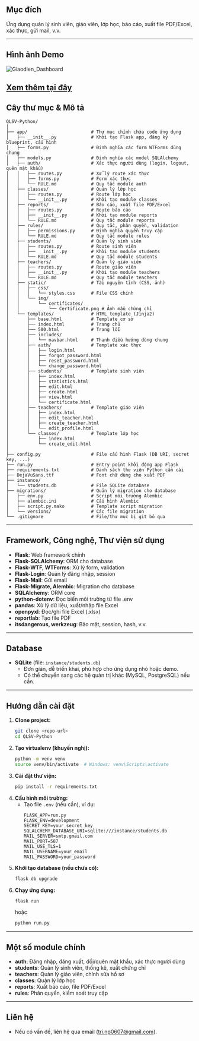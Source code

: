## Mục đích
Ứng dụng quản lý sinh viên, giáo viên, lớp học, báo cáo, xuất file PDF/Excel, xác thực, gửi mail, v.v.

---

## Hình ảnh Demo
![Giaodien_Dashboard](https://github.com/user-attachments/assets/69067d22-ff45-4861-a597-5dbdfbd88a35)

[Xem thêm tại đây](https://drive.google.com/drive/folders/1nHXQ1bWaEwojZP1lxT9QQT4jBCYwNH0h?usp=drive_link)
---

## Cây thư mục & Mô tả

```
QLSV-Python/
│
├── app/                        # Thư mục chính chứa code ứng dụng
│   ├── __init__.py             # Khởi tạo Flask app, đăng ký blueprint, cấu hình
│   ├── forms.py                # Định nghĩa các form WTForms dùng chung
│   ├── models.py               # Định nghĩa các model SQLAlchemy
│   ├── auth/                   # Xác thực người dùng (login, logout, quên mật khẩu)
│   │   ├── routes.py           # Xử lý route xác thực
│   │   ├── forms.py            # Form xác thực
│   │   └── RULE.md             # Quy tắc module auth
│   ├── classes/                # Quản lý lớp học
│   │   ├── routes.py           # Route lớp học
│   │   └── __init__.py         # Khởi tạo module classes
│   ├── reports/                # Báo cáo, xuất file PDF/Excel
│   │   ├── routes.py           # Route báo cáo
│   │   ├── __init__.py         # Khởi tạo module reports
│   │   └── RULE.md             # Quy tắc module reports
│   ├── rules/                  # Quy tắc, phân quyền, validation
│   │   ├── permissions.py      # Định nghĩa quyền truy cập
│   │   └── RULE.md             # Quy tắc module rules
│   ├── students/               # Quản lý sinh viên
│   │   ├── routes.py           # Route sinh viên
│   │   ├── __init__.py         # Khởi tạo module students
│   │   └── RULE.md             # Quy tắc module students
│   ├── teachers/               # Quản lý giáo viên
│   │   ├── routes.py           # Route giáo viên
│   │   ├── __init__.py         # Khởi tạo module teachers
│   │   └── RULE.md             # Quy tắc module teachers
│   ├── static/                 # Tài nguyên tĩnh (CSS, ảnh)
│   │   ├── css/
│   │   │   └── styles.css      # File CSS chính
│   │   └── img/
│   │       └── certificates/
│   │           └── Certificate.png # Ảnh mẫu chứng chỉ
│   └── templates/              # HTML template (Jinja2)
│       ├── base.html           # Template cơ sở
│       ├── index.html          # Trang chủ
│       ├── 500.html            # Trang lỗi
│       ├── includes/
│       │   └── navbar.html     # Thanh điều hướng dùng chung
│       ├── auth/               # Template xác thực
│       │   ├── login.html
│       │   ├── forgot_password.html
│       │   ├── reset_password.html
│       │   └── change_password.html
│       ├── students/           # Template sinh viên
│       │   ├── index.html
│       │   ├── statistics.html
│       │   ├── edit.html
│       │   ├── create.html
│       │   ├── view.html
│       │   └── certificate.html
│       ├── teachers/           # Template giáo viên
│       │   ├── index.html
│       │   ├── edit_teacher.html
│       │   ├── create_teacher.html
│       │   └── edit_profile.html
│       └── classes/            # Template lớp học
│           ├── index.html
│           └── create_edit.html
│
├── config.py                   # File cấu hình Flask (DB URI, secret key, ...)
├── run.py                      # Entry point khởi động app Flask
├── requirements.txt            # Danh sách thư viện Python cần cài
├── DejaVuSans.ttf              # Font chữ dùng cho xuất PDF
├── instance/
│   └── students.db             # File SQLite database
├── migrations/                 # Quản lý migration cho database
│   ├── env.py                  # Script môi trường Alembic
│   ├── alembic.ini             # Cấu hình Alembic
│   ├── script.py.mako          # Template script migration
│   └── versions/               # Các file migration
└── .gitignore                  # File/thư mục bị git bỏ qua
```

---

## Framework, Công nghệ, Thư viện sử dụng

- **Flask**: Web framework chính
- **Flask-SQLAlchemy**: ORM cho database
- **Flask-WTF, WTForms**: Xử lý form, validation
- **Flask-Login**: Quản lý đăng nhập, session
- **Flask-Mail**: Gửi email
- **Flask-Migrate, Alembic**: Migration cho database
- **SQLAlchemy**: ORM core
- **python-dotenv**: Đọc biến môi trường từ file .env
- **pandas**: Xử lý dữ liệu, xuất/nhập file Excel
- **openpyxl**: Đọc/ghi file Excel (.xlsx)
- **reportlab**: Tạo file PDF
- **itsdangerous, werkzeug**: Bảo mật, session, hash, v.v.

---

## Database

- **SQLite** (file: `instance/students.db`)
  - Đơn giản, dễ triển khai, phù hợp cho ứng dụng nhỏ hoặc demo.
  - Có thể chuyển sang các hệ quản trị khác (MySQL, PostgreSQL) nếu cần.

---

## Hướng dẫn cài đặt

1. **Clone project:**
   ```bash
   git clone <repo-url>
   cd QLSV-Python
   ```
2. **Tạo virtualenv (khuyến nghị):**
   ```bash
   python -m venv venv
   source venv/bin/activate  # Windows: venv\Scripts\activate
   ```
3. **Cài đặt thư viện:**
   ```bash
   pip install -r requirements.txt
   ```
4. **Cấu hình môi trường:**
   - Tạo file `.env` (nếu cần), ví dụ:
     ```env
     FLASK_APP=run.py
     FLASK_ENV=development
     SECRET_KEY=your_secret_key
     SQLALCHEMY_DATABASE_URI=sqlite:///instance/students.db
     MAIL_SERVER=smtp.gmail.com
     MAIL_PORT=587
     MAIL_USE_TLS=1
     MAIL_USERNAME=your_email
     MAIL_PASSWORD=your_password
     ```
5. **Khởi tạo database (nếu chưa có):**
   ```bash
   flask db upgrade
   ```
6. **Chạy ứng dụng:**
   ```bash
   flask run
   ```
   hoặc
   ```bash
   python run.py
   ```

---

## Một số module chính

- **auth**: Đăng nhập, đăng xuất, đổi/quên mật khẩu, xác thực người dùng
- **students**: Quản lý sinh viên, thống kê, xuất chứng chỉ
- **teachers**: Quản lý giáo viên, chỉnh sửa hồ sơ
- **classes**: Quản lý lớp học
- **reports**: Xuất báo cáo, file PDF/Excel
- **rules**: Phân quyền, kiểm soát truy cập

---


## Liên hệ
- Nếu có vấn đề, liên hệ qua email (tri.np0607@gmail.com). 
